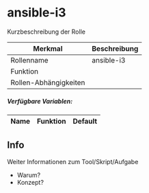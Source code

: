 # ansible-i3

Kurzbeschreibung der Rolle

| Merkmal               | Beschreibung  |
|-----------------------|---------------|
| Rollenname            | ansible-i3 |
| Funktion              |               |
| Rollen-Abhängigkeiten |               |

##### Verfügbare Variablen:

| Name | Funktion | Default |
|------|----------|---------|

## Info

Weiter Informationen zum Tool/Skript/Aufgabe
- Warum?
- Konzept?